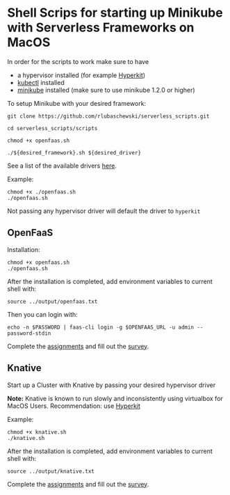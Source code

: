 # Shell Scrips for starting up Minikube with Serverless Frameworks on MacOS

In order for the scripts to work make sure to have 
- a hypervisor installed (for example [Hyperkit](https://github.com/kubernetes/minikube/blob/master/docs/drivers.md#hyperkit-driver))
- [kubectl](https://kubernetes.io/docs/tasks/tools/install-kubectl/#install-kubectl-on-macos) installed
- [minikube](https://kubernetes.io/docs/tasks/tools/install-minikube/#install-minikube) installed (make sure to use minikube 1.2.0 or higher)

To setup Minikube with your desired framework:
```
git clone https://github.com/rlubaschewski/serverless_scripts.git

cd serverless_scripts/scripts

chmod +x openfaas.sh

./${desired_framework}.sh ${desired_driver}
```

See a list of the available drivers [here](https://kubernetes.io/docs/setup/learning-environment/minikube/#specifying-the-vm-driver).

Example:

```
chmod +x ./openfaas.sh
./openfaas.sh
```

Not passing any hypervisor driver will default the driver to ```hyperkit```


## OpenFaaS


Installation:
```shell
chmod +x openfaas.sh
./openfaas.sh
```

After the installation is completed, add environment variables to current shell with:
```
source ../output/openfaas.txt
```
Then you can login with:
```
echo -n $PASSWORD | faas-cli login -g $OPENFAAS_URL -u admin --password-stdin
```
Complete the [assignments](https://github.com/rlubaschewski/serverless_scripts/blob/master/docs/assignments/openfaas.md) and fill out the [survey](https://docs.google.com/forms/d/e/1FAIpQLSdYn0lkUgtiH7VqgNXOnachXUJaqtCJtYcibiPCeUL6yYMHDw/viewform?usp=sf_link).

## Knative

Start up a Cluster with Knative by passing your desired hypervisor driver

**Note:** Knative is known to run slowly and inconsistently using virtualbox for MacOS Users. Recommendation: use [Hyperkit](https://github.com/kubernetes/minikube/blob/master/docs/drivers.md#hyperkit-driver)

Example:
```shell
chmod +x knative.sh
./knative.sh
```
After the installation is completed, add environment variables to current shell with:

```
source ../output/knative.txt
```

Complete the [assignments](https://github.com/rlubaschewski/serverless_scripts/blob/master/docs/assignments/knative.md) and fill out the [survey](https://docs.google.com/forms/d/e/1FAIpQLSdP-Sd-CBBGkNBc_sZtsF9Tp39ytKKH7FWh86oMNS6VQydjXg/viewform).